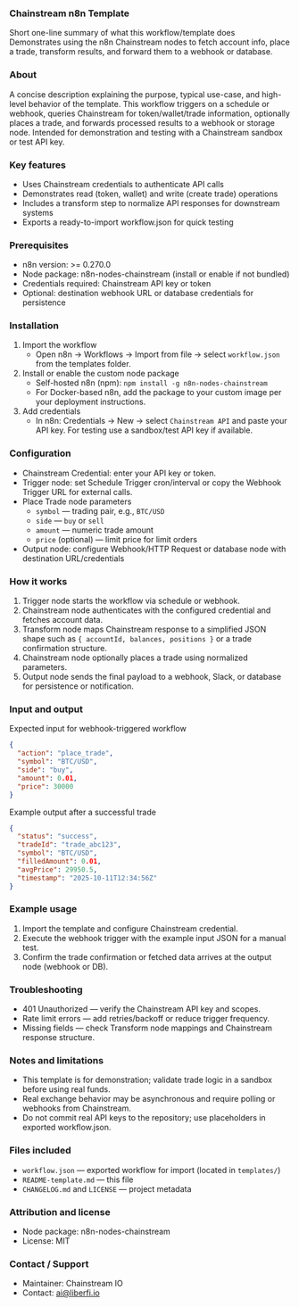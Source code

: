 ### Chainstream n8n Template

Short one-line summary of what this workflow/template does  
Demonstrates using the n8n Chainstream nodes to fetch account info, place a trade, transform results, and forward them to a webhook or database.

### About
A concise description explaining the purpose, typical use-case, and high-level behavior of the template. This workflow triggers on a schedule or webhook, queries Chainstream for token/wallet/trade information, optionally places a trade, and forwards processed results to a webhook or storage node. Intended for demonstration and testing with a Chainstream sandbox or test API key.

### Key features
- Uses Chainstream credentials to authenticate API calls  
- Demonstrates read (token, wallet) and write (create trade) operations  
- Includes a transform step to normalize API responses for downstream systems  
- Exports a ready-to-import workflow.json for quick testing

### Prerequisites
- n8n version: >= 0.270.0  
- Node package: n8n-nodes-chainstream (install or enable if not bundled)  
- Credentials required: Chainstream API key or token  
- Optional: destination webhook URL or database credentials for persistence

### Installation
1. Import the workflow  
   - Open n8n → Workflows → Import from file → select `workflow.json` from the templates folder.  
2. Install or enable the custom node package  
   - Self-hosted n8n (npm): `npm install -g n8n-nodes-chainstream`  
   - For Docker-based n8n, add the package to your custom image per your deployment instructions.  
3. Add credentials  
   - In n8n: Credentials → New → select `Chainstream API` and paste your API key. For testing use a sandbox/test API key if available.

### Configuration
- Chainstream Credential: enter your API key or token.  
- Trigger node: set Schedule Trigger cron/interval or copy the Webhook Trigger URL for external calls.  
- Place Trade node parameters  
  - `symbol` — trading pair, e.g., `BTC/USD`  
  - `side` — `buy` or `sell`  
  - `amount` — numeric trade amount  
  - `price` (optional) — limit price for limit orders  
- Output node: configure Webhook/HTTP Request or database node with destination URL/credentials

### How it works
1. Trigger node starts the workflow via schedule or webhook.  
2. Chainstream node authenticates with the configured credential and fetches account data.  
3. Transform node maps Chainstream response to a simplified JSON shape such as `{ accountId, balances, positions }` or a trade confirmation structure.  
4. Chainstream node optionally places a trade using normalized parameters.  
5. Output node sends the final payload to a webhook, Slack, or database for persistence or notification.

### Input and output
Expected input for webhook-triggered workflow
```json
{
  "action": "place_trade",
  "symbol": "BTC/USD",
  "side": "buy",
  "amount": 0.01,
  "price": 30000
}
```
Example output after a successful trade
```json
{
  "status": "success",
  "tradeId": "trade_abc123",
  "symbol": "BTC/USD",
  "filledAmount": 0.01,
  "avgPrice": 29950.5,
  "timestamp": "2025-10-11T12:34:56Z"
}
```

### Example usage
1. Import the template and configure Chainstream credential.  
2. Execute the webhook trigger with the example input JSON for a manual test.  
3. Confirm the trade confirmation or fetched data arrives at the output node (webhook or DB).

### Troubleshooting
- 401 Unauthorized — verify the Chainstream API key and scopes.  
- Rate limit errors — add retries/backoff or reduce trigger frequency.  
- Missing fields — check Transform node mappings and Chainstream response structure.

### Notes and limitations
- This template is for demonstration; validate trade logic in a sandbox before using real funds.  
- Real exchange behavior may be asynchronous and require polling or webhooks from Chainstream.  
- Do not commit real API keys to the repository; use placeholders in exported workflow.json.

### Files included
- `workflow.json` — exported workflow for import (located in `templates/`)  
- `README-template.md` — this file  
- `CHANGELOG.md` and `LICENSE` — project metadata

### Attribution and license
- Node package: n8n-nodes-chainstream  
- License: MIT

### Contact / Support
- Maintainer: Chainstream IO  
- Contact: ai@liberfi.io